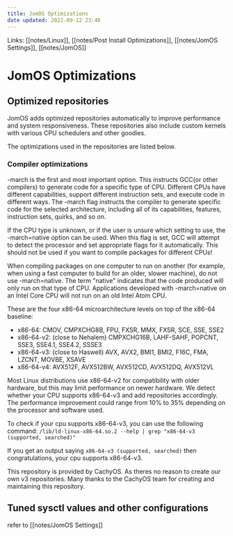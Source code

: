 ```yaml
---
title: JomOS Optimizations
date updated: 2022-09-12 23:46
---
```


Links: [[notes/Linux]], [[notes/Post Install Optimizations]], [[notes/JomOS Settings]], [[notes/JomOS]]

# JomOS Optimizations

## Optimized repositories

JomOS adds optimized repositories automatically to improve performance and system responsiveness. These repositories also include custom kernels with various CPU schedulers and other goodies.

The optimizations used in the repositories are listed below.

### Compiler optimizations

-march is the first and most important option. This instructs GCC(or other compilers) to generate code for a specific type of CPU. Different CPUs have different capabilities, support different instruction sets, and execute code in different ways. The -march flag instructs the compiler to generate specific code for the selected architecture, including all of its capabilities, features, instruction sets, quirks, and so on.

If the CPU type is unknown, or if the user is unsure which setting to use, the -march=native option can be used. When this flag is set, GCC will attempt to detect the processor and set appropriate flags for it automatically. This should not be used if you want to compile packages for different CPUs!

When compiling packages on one computer to run on another (for example, when using a fast computer to build for an older, slower machine), do not use -march=native. The term "native" indicates that the code produced will only run on that type of CPU. Applications developed with -march=native on an Intel Core CPU will not run on an old Intel Atom CPU.

These are the four x86-64 microarchitecture levels on top of the x86-64 baseline:

- x86-64: CMOV, CMPXCHG8B, FPU, FXSR, MMX, FXSR, SCE, SSE, SSE2
- x86-64-v2: (close to Nehalem) CMPXCHG16B, LAHF-SAHF, POPCNT, SSE3, SSE4.1, SSE4.2, SSSE3
- x86-64-v3: (close to Haswell) AVX, AVX2, BMI1, BMI2, F16C, FMA, LZCNT, MOVBE, XSAVE
- x86-64-v4: AVX512F, AVX512BW, AVX512CD, AVX512DQ, AVX512VL

Most Linux distributions use x86-64-v2 for compatibility with older hardware, but this may limit performance on newer hardware. We detect whether your CPU supports x86-64-v3 and add repositories accordingly. The performance improvement could range from 10% to 35% depending on the processor and software used.

To check if your cpu supports x86-64-v3, you can use the following command:
`/lib/ld-linux-x86-64.so.2 --help | grep "x86-64-v3 (supported, searched)"`

If you get an output saying `x86-64-v3 (supported, searched)` then congratulations, your cpu supports x86-64-v3.

This repository is provided by CachyOS. As theres no reason to create our own v3 repositories. Many thanks to the CachyOS team for creating and maintaining this repository.

## Tuned sysctl values and other configurations

refer to [[notes/JomOS Settings]]
